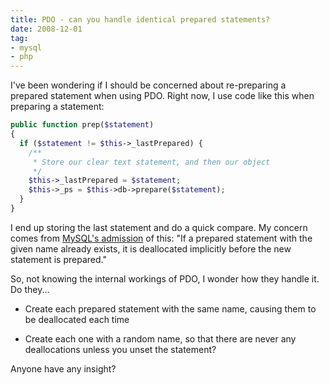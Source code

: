 ```yaml
---
title: PDO - can you handle identical prepared statements?
date: 2008-12-01
tag:
- mysql
- php
---
```

I've been wondering if I should be concerned about re-preparing a prepared statement when using PDO.  Right now, I use code like this when preparing a statement:

<!--more-->

```php
public function prep($statement)
{
  if ($statement != $this->_lastPrepared) {
    /**
     * Store our clear text statement, and then our object
     */
    $this->_lastPrepared = $statement;
    $this->_ps = $this->db->prepare($statement);
  }
}
```

I end up storing the last statement and do a quick compare.  My concern comes from [MySQL's admission](http://dev.mysql.com/doc/refman/5.0/en/sql-syntax-prepared-statements.html) of this:
"If a prepared statement with the given name already exists, it is deallocated implicitly before the new statement is prepared."

So, not knowing the internal workings of PDO, I wonder how they handle it.  Do they...
	
  * Create each prepared statement with the same name, causing them to be deallocated each time
	
  * Create each one with a random name, so that there are never any deallocations unless you unset the statement?

Anyone have any insight?
